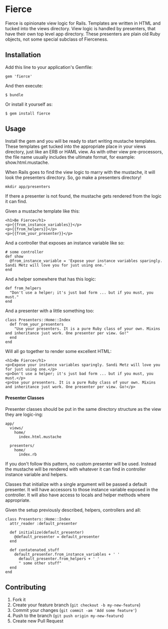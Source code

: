 # Fierce

Fierce is opinionate view logic for Rails. Templates are written in HTML and tucked into the views directory. View logic is handled by presenters, that have their own top level app directory. These presenters are plain old Ruby objects, not some special subclass of Fierceness. 

## Installation

Add this line to your application's Gemfile:

    gem 'fierce'

And then execute:

    $ bundle

Or install it yourself as:

    $ gem install fierce

## Usage

Install the gem and you will be ready to start writing mustache templates. These templates get tucked into the appropriate place in your views directory, just like an ERB or HAML view. As with other view pre-processors, the file name usually includes the ultimate format, for example: show.html.mustache. 

When Rails goes to find the view logic to marry with the mustache, it will look the presenters directory. So, go make a presenters directory! 

  `mkdir app/presenters`

If there a presenter is not found, the mustache gets rendered from the logic it can find. 

Given a mustache template like this:

    <h1>Be Fierce</h1>
    <p>{{from_instance_variables}}</p>
    <p>{{from_helpers}}</p>
    <p>{{from_your_presenter}}</p>

And a controller that exposes an instance variable like so:

    # some controller 
    def show
      @from_instance_variable = 'Expose your instance variables sparingly. Sandi Metz will love you for just using one.'
    end

And a helper somewhere that has this logic:

    def from_helpers
      "Don't use a helper; it's just bad form ... but if you must, you must."
    end

And a presenter with a little something too:

    class Presenters::Home::Index
      def from_your_presenters
        "Use your presenters. It is a pure Ruby class of your own. Mixins and inheritance just work. One presenter per view. Go!"
      end
    end

Will all go together to render some excellent HTML:

    <h1>Be Fierce</h1>
    <p>Expose your instance variables sparingly. Sandi Metz will love you for just using one.</p>
    <p>Don't use a helper; it's just bad form ... but if you must, you must.</p>
    <p>Use your presenters. It is a pure Ruby class of your own. Mixins and inheritance just work. One presenter per view. Go!</p>

#### Presenter Classes

Presenter classes should be put in the same directory structure as the view they are logic-ing:

    app/
      views/
        home/
          index.html.mustache

      presenters/
        home/
          index.rb

If you don't follow this pattern, no custom presenter will be used. Instead the mustache will be rendered with whatever it can find in controller instance variable and helpers.

Classes that initialize with a single argument will be passed a default presenter. It will have accessors to those instance variable exposed in the controller. It will also have access to locals and helper methods where appropriate.

Given the setup previously described, helpers, controllers and all:

    class Presenters::Home::Index
      attr_reader :default_presenter

      def initialize(default_presenter)
        @default_presenter = default_presenter
      end

      def contatenated_stuff
        default_presenter.from_instance_variables + ' '
          default_presenter.from_helpers + ' '
          " some other stuff"
      end
    end 

## Contributing

1. Fork it
2. Create your feature branch (`git checkout -b my-new-feature`)
3. Commit your changes (`git commit -am 'Add some feature'`)
4. Push to the branch (`git push origin my-new-feature`)
5. Create new Pull Request
